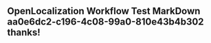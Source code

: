 <properties
ms.topic="hero-topic"
ms.test1="hero-topic"
ms.test2="test"/>


## OpenLocalization Workflow Test MarkDown aa0e6dc2-c196-4c08-99a0-810e43b4b302 thanks!



<!--HONumber=Sep16_HO1-->


